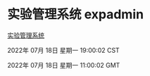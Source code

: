 # 实验管理系统 expadmin
[实验管理系统](http://219.139.198.62:56808/expadmin-782313d2-e1b1-4ea7-932e-3a55e6a1a4d0/)

2022年 07月 18日 星期一 19:00:02 CST

2022年 07月 18日 星期一 11:00:02 GMT

